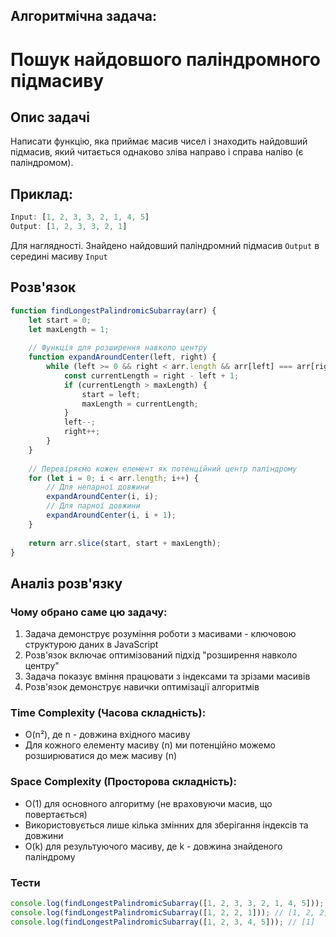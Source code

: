 ## Алгоритмічна задача: 
# Пошук найдовшого паліндромного підмасиву

## Опис задачі
Написати функцію, яка приймає масив чисел і знаходить найдовший підмасив, який читається однаково зліва направо і справа наліво (є паліндромом).

## Приклад:
```javascript
Input: [1, 2, 3, 3, 2, 1, 4, 5]
Output: [1, 2, 3, 3, 2, 1]
```

Для наглядності. Знайдено найдовший паліндромний підмасив `Output` в середині масиву `Input`

## Розв'язок
```javascript
function findLongestPalindromicSubarray(arr) {
    let start = 0;
    let maxLength = 1;
    
    // Функція для розширення навколо центру
    function expandAroundCenter(left, right) {
        while (left >= 0 && right < arr.length && arr[left] === arr[right]) {
            const currentLength = right - left + 1;
            if (currentLength > maxLength) {
                start = left;
                maxLength = currentLength;
            }
            left--;
            right++;
        }
    }
    
    // Перевіряємо кожен елемент як потенційний центр паліндрому
    for (let i = 0; i < arr.length; i++) {
        // Для непарної довжини
        expandAroundCenter(i, i);
        // Для парної довжини
        expandAroundCenter(i, i + 1);
    }
    
    return arr.slice(start, start + maxLength);
} 
```

## Аналіз розв'язку
### Чому обрано саме цю задачу:

1. Задача демонструє розуміння роботи з масивами - ключовою структурою даних в JavaScript
2. Розв'язок включає оптимізований підхід "розширення навколо центру"
3. Задача показує вміння працювати з індексами та зрізами масивів
4. Розв'язок демонструє навички оптимізації алгоритмів

### Time Complexity (Часова складність):

- O(n²), де n - довжина вхідного масиву
- Для кожного елементу масиву (n) ми потенційно можемо розширюватися до меж масиву (n)

### Space Complexity (Просторова складність):

- O(1) для основного алгоритму (не враховуючи масив, що повертається)
- Використовується лише кілька змінних для зберігання індексів та довжини
- O(k) для результуючого масиву, де k - довжина знайденого паліндрому

### Тести
```javascript
console.log(findLongestPalindromicSubarray([1, 2, 3, 3, 2, 1, 4, 5])); // [1, 2, 3, 3, 2, 1]
console.log(findLongestPalindromicSubarray([1, 2, 2, 1])); // [1, 2, 2, 1]
console.log(findLongestPalindromicSubarray([1, 2, 3, 4, 5])); // [1]
```

